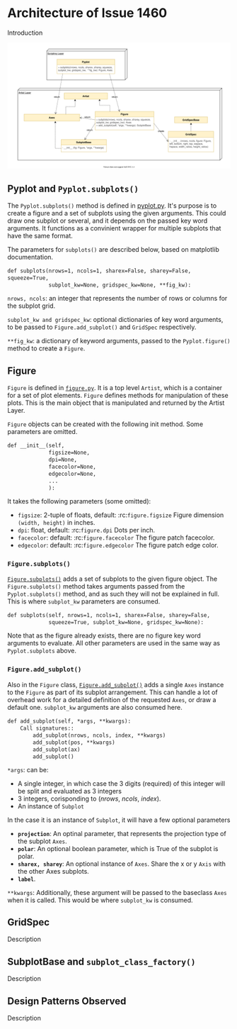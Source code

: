 # Architecture of Issue 1460

Introduction

![UML](./img/1460_uml_1.svg)

## Pyplot and `Pyplot.subplots()`

The `Pyplot.subplots()` method is defined in [pyplot.py](https://github.com/matplotlib/matplotlib/blob/master/lib/matplotlib/pyplot.py#L1034). It's purpose is to create a figure and a set of subplots using the given arguments. This could draw one subplot or several, and it depends on the passed key word arguments. It functions as a convinient wrapper for multiple subplots that have the same format.  

The parameters for `subplots()` are described below, based on matplotlib documentation.

```
def subplots(nrows=1, ncols=1, sharex=False, sharey=False, squeeze=True,
             subplot_kw=None, gridspec_kw=None, **fig_kw):
```

`nrows, ncols`: an integer that represents the number of rows or columns for the subplot grid. 

`subplot_kw and gridspec_kw`: optional dictionaries of key word arguments, to be passed to `Figure.add_subplot()` and `GridSpec` respectively.

`**fig_kw`: a dictionary of keyword arguments, passed to the `Pyplot.figure()` method to create a `Figure`. 

## Figure

`Figure` is defined in [`figure.py`](https://github.com/matplotlib/matplotlib/blob/master/lib/matplotlib/figure.py#L219). It is a top level `Artist`, which is a container for a set of plot elements. `Figure` defines methods for manipulation of these plots. This is the main object that is manipulated and returned by the Artist Layer. 

`Figure` objects can be created with the following init method. Some parameters are omitted.
```
def __init__(self,
             figsize=None,
             dpi=None,
             facecolor=None,
             edgecolor=None,
             ...
             ):
```
It takes the following parameters (some omitted):
- `figsize`: 2-tuple of floats, default: :rc:`figure.figsize`
            Figure dimension ``(width, height)`` in inches.
- `dpi`: float, default: :rc:`figure.dpi`
            Dots per inch.
- `facecolor`: default: :rc:`figure.facecolor`
            The figure patch facecolor.
- `edgecolor`: default: :rc:`figure.edgecolor`
            The figure patch edge color.

### `Figure.subplots()` ###

[`Figure.subplots()`](https://github.com/matplotlib/matplotlib/blob/master/lib/matplotlib/figure.py#L1423) adds a set of subplots to the given figure object. The `Figure.subplots()` method takes arguments passed from the `Pyplot.subplots()` method, and as such they will not be explained in full. This is where `subplot_kw` parameters are consumed.

```
def subplots(self, nrows=1, ncols=1, sharex=False, sharey=False,
             squeeze=True, subplot_kw=None, gridspec_kw=None):
```

Note that as the figure already exists, there are no figure key word arguments to evaluate. All other parameters are used in the same way as `Pyplot.subplots` above.

### `Figure.add_subplot()` ###

Also in the `Figure` class, [`Figure.add_subplot()`](https://github.com/matplotlib/matplotlib/blob/master/lib/matplotlib/figure.py#L1245) adds a single `Axes` instance to the `Figure` as part of its subplot arrangement. This can handle a lot of overhead work for a detailed definition of the requested `Axes`, or draw a default one. `subplot_kw` arguments are also consumed here.

```
def add_subplot(self, *args, **kwargs):
    Call signatures::
        add_subplot(nrows, ncols, index, **kwargs)
        add_subplot(pos, **kwargs)
        add_subplot(ax)
        add_subplot()
```

`*args`: can be:
* A single integer, in which case the 3 digits (required) of this integer will be split and evaluated as 3 integers
* 3 integers, corisponding to (*nrows*, *ncols*, *index*).
* An instance of `Subplot`

In the case it is an instance of `Subplot`, it will have a few optional parameters

- **`projection`**: An optinal parameter, that represents the projection type of the subplot `Axes`. 
- **`polar`**: An optional boolean parameter, which is True of the subplot is polar.
- **`sharex, sharey`**: An optional instance of `Axes`. Share the x or y `Axis` with the other Axes subplots. 
- **`label`**.

`**kwargs`: Additionally, these argument will be passed to the baseclass `Axes` when it is called. This would be where `subplot_kw` is consumed.


## GridSpec ##

Description

## SubplotBase and `subplot_class_factory()`

Description

## Design Patterns Observed

Description
